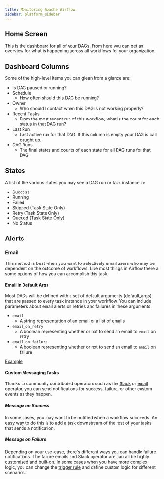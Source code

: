 ```yaml
---
title: Monitoring Apache Airflow
sidebar: platform_sidebar
---
```


## Home Screen
This is the dashboard for all of your DAGs. From here you can get an overview for what is happening across all workflows for your organization.

## Dashboard Columns
Some of the high-level items you can glean from a glance are:

* Is DAG paused or running?
* Schedule
  - How often should this DAG be running?
* Owner
  - Who should I contact when this DAG is not working properly?
* Recent Tasks
  - From the most recent run of this workflow, what is the count for each status in that DAG run?
* Last Run
  - Last active run for that DAG. If this column is empty your DAG is call caught up.
* DAG Runs
  - The final states and counts of each state for all DAG runs for that DAG

## States

A list of the various states you may see a DAG run or task instance in:

* Success
* Running
* Failed
* Skipped (Task State Only)
* Retry (Task State Only)
* Queued (Task State Only)
* No Status

## Alerts

### Email
This method is best when you want to selectively email users who may be dependent on the outcome of workflows. Like most things in Airflow there a some options of how you can accomplish this task.

#### Email in Default Args
Most DAGs will be defined with a set of default arguments (default_args) that are passed to every task instance in your workflow.
You can include parameters about email alerts on retries and failures in these arguments.

* `email`
  - A string representation of an email or a list of emails
* `email_on_retry`
  - A boolean representing whether or not to send an email to `email` on retry
* `email_on_failure`
  - A boolean representing whether or not to send an email to `email` on failure

[Example](https://airflow.incubator.apache.org/tutorial.html?highlight=email)

#### Custom Messaging Tasks
Thanks to community contributed operators such as the [Slack](https://airflow.incubator.apache.org/_modules/slack_operator.html) or [email](https://pythonhosted.org/airflow/_modules/email_operator.html) operator, you can send notifications for success, failure, or other custom events as they happen.

##### Message on Success
In some cases, you may want to be notified when a workflow succeeds. An easy way to do this is to add a task downstream
of the rest of your tasks that sends a notification.

##### Message on Failure
Depending on your use-case, there's different ways you can handle failure notifications. The failure emails and Slack operator are can all be highly customized and built-on.
In some cases when you have more complex logic, you can change the [trigger rule](https://pythonhosted.org/airflow/concepts.html?highlight=trigger_rule#trigger-rules) and define custom logic for different scenarios.
